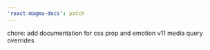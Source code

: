 ```yaml
---
'react-magma-docs': patch
---
```


chore: add documentation for css prop and emotion v11 media query overrides
